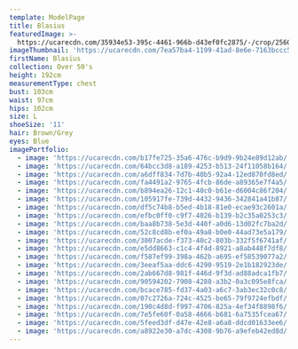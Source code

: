 ```yaml
---
template: ModelPage
title: Blasius
featuredImage: >-
  https://ucarecdn.com/35934e53-395c-4461-966b-d43ef0fc2875/-/crop/2560x1517/0,0/-/preview/
imageThumbnail: 'https://ucarecdn.com/7ea57ba4-1199-41ad-8e6e-7163bccc53fa/'
firstName: Blasius
collection: Over 50's
height: 192cm
measurementType: chest
bust: 103cm
waist: 97cm
hips: 102cm
size: L
shoeSize: '11'
hair: Brown/Grey
eyes: Blue
imagePortfolio:
  - image: 'https://ucarecdn.com/b17fe725-35a6-476c-b9d9-9b24e89d12ab/'
  - image: 'https://ucarecdn.com/64bcc3d8-a189-4253-b513-24f11058b164/'
  - image: 'https://ucarecdn.com/a6dff834-7d7b-40b5-92a4-12ed870fd8ed/'
  - image: 'https://ucarecdn.com/fa4491a2-9765-4fcb-86de-a89365e7f4a5/'
  - image: 'https://ucarecdn.com/b894ea26-12c1-40c0-b61e-d6004c86f204/'
  - image: 'https://ucarecdn.com/105917fe-739d-4432-9436-342841a41b87/'
  - image: 'https://ucarecdn.com/df5c74b8-b5ed-4b18-81e0-ecae93c2601a/'
  - image: 'https://ucarecdn.com/efbc0ff0-c9f7-4026-b139-b2c35a0253c3/'
  - image: 'https://ucarecdn.com/baa8b738-5e3d-440f-a0d6-13d02fc7ba2d/'
  - image: 'https://ucarecdn.com/52c8cd8b-ef0a-49a8-b0e0-44ad73e5a179/'
  - image: 'https://ucarecdn.com/3007acde-f373-40c2-803b-332f5f6741af/'
  - image: 'https://ucarecdn.com/e5dd8663-c1c4-4f4d-8921-a8ab448f7df8/'
  - image: 'https://ucarecdn.com/f587ef99-398a-462b-a695-ef58539077a2/'
  - image: 'https://ucarecdn.com/3eeaf5aa-ddc6-4290-9519-2e1b182923de/'
  - image: 'https://ucarecdn.com/2ab667d8-981f-446d-9f3d-ad88adca1fb7/'
  - image: 'https://ucarecdn.com/90594202-7908-4288-a3b2-0a3c095e8fca/'
  - image: 'https://ucarecdn.com/bcace785-fd37-4a03-a6c7-3ab3ec32c0c8/'
  - image: 'https://ucarecdn.com/07c2726a-724c-4525-be65-79f9724efbdf/'
  - image: 'https://ucarecdn.com/190c4d8d-f997-4706-825a-4ef34f8898f6/'
  - image: 'https://ucarecdn.com/7e5fe60f-0a58-4666-b681-6a7535fcea67/'
  - image: 'https://ucarecdn.com/5feed3df-d47e-42e8-a6a8-ddcd01633ee6/'
  - image: 'https://ucarecdn.com/a8922e30-a7dc-4308-9b76-a9efeb42ed8d/'
---
```


